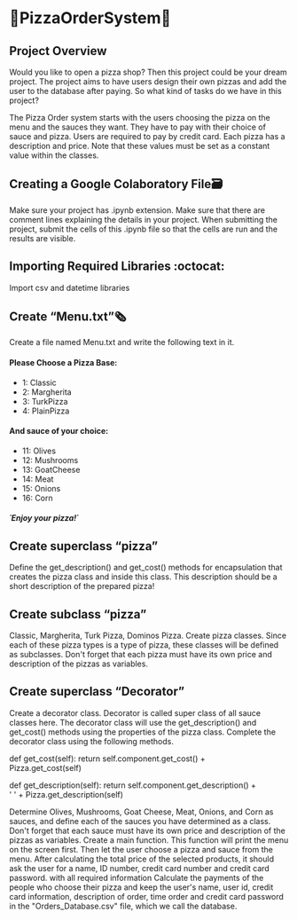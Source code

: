 # 🍕PizzaOrderSystem🍕

## Project Overview

Would you like to open a pizza shop? Then this project could be your dream project. The project aims to have users design their own pizzas and add the user to the database after paying. So what kind of tasks do we have in this project?

The Pizza Order system starts with the users choosing the pizza on the menu and the sauces they want.  They have to pay with their choice of sauce and pizza.  Users are required to pay by credit card.  Each pizza has a description and price.  Note that these values ​​must be set as a constant value within the classes.

## Creating a Google Colaboratory File🗃️

Make sure your project has .ipynb extension.
Make sure that there are comment lines explaining the details in your project.
When submitting the project, submit the cells of this .ipynb file so that the cells are run and the results are visible.

## Importing Required Libraries :octocat:
Import csv and datetime libraries

## Create “Menu.txt”🗞️
Create a file named Menu.txt and write the following text in it.

#### Please Choose a Pizza Base: 
- 1: Classic
- 2: Margherita 
- 3: TurkPizza 
- 4: PlainPizza 
#### And sauce of your choice: 
- 11: Olives 
- 12: Mushrooms 
- 13: GoatCheese 
- 14: Meat 
- 15: Onions 
- 16: Corn 
##### ´Enjoy your pizza!´

## Create superclass “pizza”
Define the get_description() and get_cost() methods for encapsulation that creates the pizza class and inside this class.
This description should be a short description of the prepared pizza!

## Create subclass “pizza”
Classic, Margherita, Turk Pizza, Dominos Pizza. Create pizza classes. Since each of these pizza types is a type of pizza, these classes will be defined as subclasses.
Don't forget that each pizza must have its own price and description of the pizzas as variables.

## Create superclass “Decorator”
Create a decorator class. Decorator is called super class of all sauce classes here.
The decorator class will use the get_description() and get_cost() methods using the properties of the pizza class. Complete the decorator class using the following methods.

   def get_cost(self):
       return self.component.get_cost() + \
         Pizza.get_cost(self)


   def get_description(self):
       return self.component.get_description() + \
         ' ' + Pizza.get_description(self)

Determine Olives, Mushrooms, Goat Cheese, Meat, Onions, and Corn as sauces, and define each of the sauces you have determined as a class.
Don't forget that each sauce must have its own price and description of the pizzas as variables.
Create a main function. This function will print the menu on the screen first. Then let the user choose a pizza and sauce from the menu. After calculating the total price of the selected products, it should ask the user for a name, ID number, credit card number and credit card password. with all required information
Calculate the payments of the people who choose their pizza and keep the user's name, user id, credit card information, description of order, time order and credit card password in the "Orders_Database.csv" file, which we call the database.
